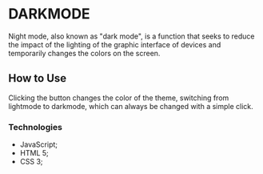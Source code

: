 # DARKMODE
Night mode, also known as "dark mode", is a function that seeks to reduce the impact of the lighting of the graphic interface of devices and temporarily changes the colors on the screen.

## How to Use
Clicking the button changes the color of the theme, switching from lightmode to darkmode, which can always be changed with a simple click.

 ### Technologies

 - JavaScript;
 - HTML 5;
 - CSS 3;
 
